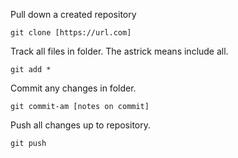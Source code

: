 Pull down a created repository 

``git clone [https://url.com]``

Track all files in folder. The astrick means include all. 

``git add *``

Commit any changes in folder. 

``git commit-am [notes on commit]``

Push all changes up to repository. 

``git push``

